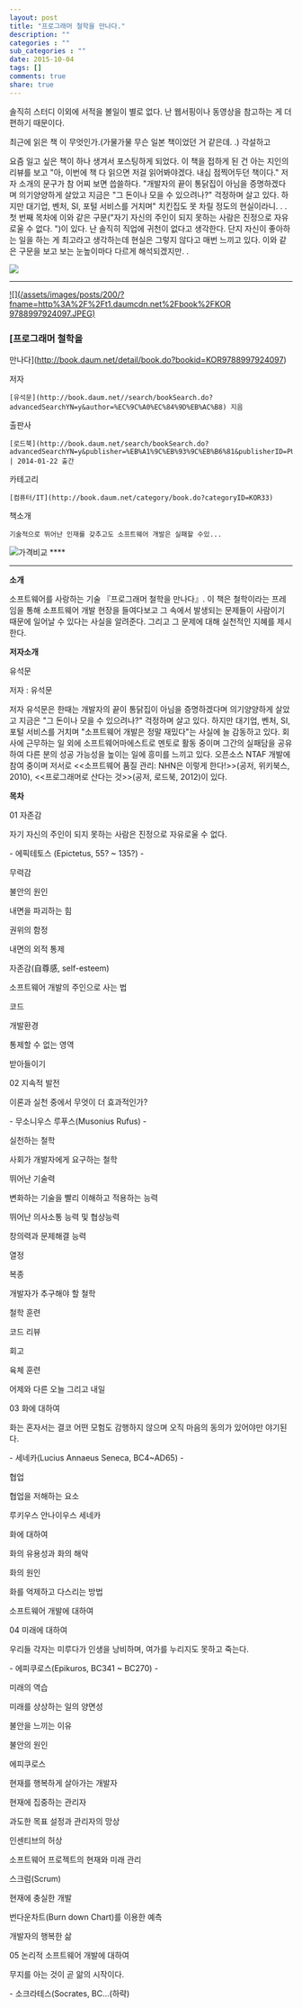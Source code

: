 ```yaml
---
layout: post
title: "프로그래머 철학을 만나다."
description: ""
categories : ""
sub_categories : ""
date: 2015-10-04
tags: []
comments: true
share: true
---
```


솔직히 스터디 이외에 서적을 볼일이 별로 없다. 난 웹서핑이나 동영상을 참고하는 게 더 편하기 때문이다.

최근에 읽은 책 이 무엇인가.(가물가물 무슨 일본 책이었던 거 같은데. .) 각설하고

요즘 일고 싶은 책이 하나 생겨서 포스팅하게 되었다. 이 책을 접하게 된 건 아는 지인의 리뷰를 보고 "아, 이번에 책 다 읽으면 저걸
읽어봐야겠다. 내심 점찍어두던 책이다." 저자 소개의 문구가 참 어찌 보면 씁쓸하다. "개발자의 끝이 통닭집이 아님을 증명하겠다며
의기양양하게 살았고 지금은 "그 돈이나 모을 수 있으려나?" 걱정하며 살고 있다. 하지만 대기업, 벤처, SI, 포털 서비스를 거치며"
치킨집도 못 차릴 정도의 현실이라니. . . 첫 번째 목차에 이와 같은 구문("자기 자신의 주인이 되지 못하는 사람은 진정으로 자유로울 수
없다. ")이 있다. 난 솔직히 직업에 귀천이 없다고 생각한다. 단지 자신이 좋아하는 일을 하는 게 최고라고 생각하는데 현실은 그렇지 않다고
매번 느끼고 있다. 이와 같은 구문을 보고 보는 눈높이마다 다르게 해석되겠지만. .

  

  

![](/assets/images/posts/200/276A784C59671E523E10B4.JPEG)

  

  

* * *

[ ![](/assets/images/posts/200/?fname=http%3A%2F%2Ft1.daumcdn.net%2Fbook%2FKOR
9788997924097.JPEG)
](http://book.daum.net/detail/book.do?bookid=KOR9788997924097)

###  [프로그래머 철학을
만나다](http://book.daum.net/detail/book.do?bookid=KOR9788997924097)

저자

    [유석문](http://book.daum.net//search/bookSearch.do?advancedSearchYN=y&author=%EC%9C%A0%EC%84%9D%EB%AC%B8) 지음
출판사

    [로드북](http://book.daum.net/search/bookSearch.do?advancedSearchYN=y&publisher=%EB%A1%9C%EB%93%9C%EB%B6%81&publisherID=PU00368920) | 2014-01-22 출간
카테고리

    [컴퓨터/IT](http://book.daum.net/category/book.do?categoryID=KOR33)
책소개

    기술적으로 뛰어난 인재를 갖추고도 소프트웨어 개발은 실패할 수있...

![가격비교](/assets/images/posts/200/bt_info_compare.gif?rv=1.0.1.GIF) ****

* * *

  

**소개**

소프트웨어를 사랑하는 기술 『프로그래머 철학을 만나다』. 이 책은 철학이라는 프레임을 통해 소프트웨어 개발 현장을 들여다보고 그 속에서
발생되는 문제들이 사람이기 때문에 일어날 수 있다는 사실을 알려준다. 그리고 그 문제에 대해 실천적인 지혜를 제시한다.

  

**저자소개**

유석문

저자 : 유석문

저자 유석문은 한때는 개발자의 끝이 통닭집이 아님을 증명하겠다며 의기양양하게 살았고 지금은 "그 돈이나 모을 수 있으려나?" 걱정하며 살고
있다. 하지만 대기업, 벤처, SI, 포털 서비스를 거치며 "소프트웨어 개발은 정말 재밌다"는 사실에 늘 감동하고 있다. 회사에 근무하는 일
외에 소프트웨어마에스트로 멘토로 활동 중이며 그간의 실패담을 공유하여 다른 분의 성공 가능성을 높이는 일에 흥미를 느끼고 있다. 오픈소스
NTAF 개발에 참여 중이며 저서로 <<소프트웨어 품질 관리: NHN은 이렇게 한다!>>(공저, 위키북스, 2010), <<프로그래머로
산다는 것>>(공저, 로드북, 2012)이 있다.  

  

**목차**

01 자존감

자기 자신의 주인이 되지 못하는 사람은 진정으로 자유로울 수 없다.

\- 에픽테토스 (Epictetus, 55? ~ 135?) -

  

무력감

불안의 원인

내면을 파괴하는 힘

권위의 함정

내면의 외적 통제

자존감(自尊感, self-esteem)

소프트웨어 개발의 주인으로 사는 법

코드

개발환경

통제할 수 없는 영역

받아들이기

  

02 지속적 발전

이론과 실천 중에서 무엇이 더 효과적인가?

\- 무소니우스 루푸스(Musonius Rufus) -

  

실천하는 철학

사회가 개발자에게 요구하는 철학

뛰어난 기술력

변화하는 기술을 빨리 이해하고 적용하는 능력

뛰어난 의사소통 능력 및 협상능력

창의력과 문제해결 능력

열정

복종

개발자가 추구해야 할 철학

철학 훈련

코드 리뷰

회고

육체 훈련

어제와 다른 오늘 그리고 내일

  

03 화에 대하여

화는 혼자서는 결코 어떤 모험도 감행하지 않으며 오직 마음의 동의가 있어야만 야기된다.

\- 세네카(Lucius Annaeus Seneca, BC4~AD65) -

  

협업

협업을 저해하는 요소

루키우스 안나이우스 세네카

화에 대하여

화의 유용성과 화의 해악

화의 원인

화를 억제하고 다스리는 방법

소프트웨어 개발에 대하여

  

04 미래에 대하여

우리들 각자는 미루다가 인생을 낭비하며, 여가를 누리지도 못하고 죽는다.

\- 에피쿠로스(Epikuros, BC341 ~ BC270) -

  

미래의 역습

미래를 상상하는 일의 양면성

불안을 느끼는 이유

불안의 원인

에피쿠로스

현재를 행복하게 살아가는 개발자

현재에 집중하는 관리자

과도한 목표 설정과 관리자의 망상

인센티브의 허상

소프트웨어 프로젝트의 현재와 미래 관리

스크럼(Scrum)

현재에 충실한 개발

번다운차트(Burn down Chart)를 이용한 예측

개발자의 행복한 삶

  

05 논리적 소프트웨어 개발에 대하여

무지를 아는 것이 곧 앎의 시작이다.

\- 소크라테스(Socrates, BC...(하략)

